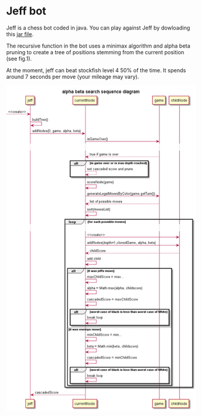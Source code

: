 # Jeff bot

Jeff is a chess bot coded in java. You can play against Jeff by dowloading this [jar file](https://github.com/BorysSerbyn/Jeff-bot/tree/master/out/artifacts/chess_jar).

The recursive function in the bot uses a minimax algorithm and alpha beta pruning to create a tree of positions stemming from the current position (see fig.1).

At the moment, jeff can beat stockfish level 4 50% of the time. It spends around 7 seconds per move (your mileage may vary).

![fig. 1](/docs/alpha%20beta%20search%20sequence%20diagram.png)
